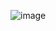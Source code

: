 ![image](https://user-images.githubusercontent.com/90745373/187944179-4d0a3207-fd28-47b2-a802-0a40748d5ffb.png)
